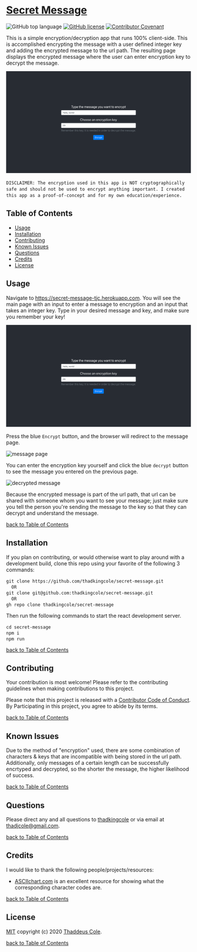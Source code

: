# [Secret Message](https://secret-message-tjc.herokuapp.com/)

![GitHub top language](https://img.shields.io/github/languages/top/thadkingcole/secret-message)
[![GitHub license](https://img.shields.io/github/license/thadkingcole/secret-message)](LICENSE)
[![Contributor Covenant](https://img.shields.io/badge/Contributor%20Covenant-v2.0%20adopted-ff69b4.svg)](code_of_conduct.md)

This is a simple encryption/decryption app that runs 100% client-side. This is accomplished encrypting the message with a user defined integer key and adding the encrypted message to the url path. The resulting page displays the encrypted message where the user can enter encryption key to decrypt the message.

[![screenshot](./public/images/screenshot.png)](https://secret-message-tjc.herokuapp.com/)

```DISCLAIMER: The encryption used in this app is NOT cryptographically safe and should not be used to encrypt anything important. I created this app as a proof-of-concept and for my own education/experience.```

## Table of Contents

- [Usage](#usage)
- [Installation](#installation)
- [Contributing](#contributing)
- [Known Issues](#Known-Issues)
- [Questions](#questions)
- [Credits](#credits)
- [License](#license)

## Usage

Navigate to <https://secret-message-tjc.herokuapp.com>. You will see the main page with an input to enter a message to encryption and an input that takes an integer key. Type in your desired message and key, and make sure you remember your key!

![main page](./public/images/screenshot.png)

Press the blue ```Encrypt``` button, and the browser will redirect to the message page.

![message page](./public/images/message.png)

You can enter the encryption key yourself and click the blue ```decrypt``` button to see the message you entered on the previous page.

![decrypted message](./public/images/decrypted.png)

Because the encrypted message is part of the url path, that url can be shared with someone whom you want to see your message; just make sure you tell the person you're sending the message to the key so that they can decrypt and understand the message.

[back to Table of Contents](#table-of-contents)

## Installation

If you plan on contributing, or would otherwise want to play around with a development build, clone this repo using your favorite of the following 3 commands:

```shell
git clone https://github.com/thadkingcole/secret-message.git
  OR
git clone git@github.com:thadkingcole/secret-message.git
  OR
gh repo clone thadkingcole/secret-message
```

Then run the following commands to start the react development server.

```shell
cd secret-message
npm i
npm run
```

[back to Table of Contents](#table-of-contents)

## Contributing

Your contribution is most welcome! Please refer to the contributing guidelines when making contributions to this project.

Please note that this project is released with a [Contributor Code of Conduct](code_of_conduct.md). By Participating in this project, you agree to abide by its terms.

[back to Table of Contents](#table-of-contents)

## Known Issues

Due to the method of "encryption" used, there are some combination of characters & keys that are incompatible with being stored in the url path. Additionally, only messages of a certain length can be successfully encrtyped and decrypted, so the shorter the message, the higher likelihood of success.

[back to Table of Contents](#table-of-contents)

## Questions

Please direct any and all questions to [thadkingcole](https://github.com/thadkingcole) or via email at [thadjcole@gmail.com](mailto:thadjcole@gmail.com).

[back to Table of Contents](#table-of-contents)

## Credits

I would like to thank the following people/projects/resources:

- [ASCIIchart.com](https://asciichart.com) is an excellent resource for showing what the corresponding character codes are.

[back to Table of Contents](#table-of-contents)

## License

[MIT](LICENSE) copyright (c) 2020 [Thaddeus Cole](mailto:thadjcole@gmail.com).

[back to Table of Contents](#table-of-contents)
